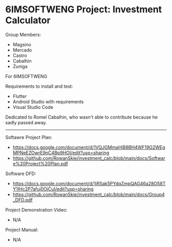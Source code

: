 # 6IMSOFTWENG Project: Investment Calculator
 
Group Members:
* Magsino
* Mercado
* Castro
* Cabalhin
* Zuniga

For 6IMSOFTWENG

Requirements to install and test:
* Flutter
* Android Studio with requirements
* Visual Studio Code

Dedicated to Romel Cabalhin, who wasn't able to contribute because he sadly passed away.

----

Softawre Project Plan:
* https://docs.google.com/document/d/1VQJGMmaHiB8BH4WF19G2WEgMPNeEZOwrE9nC4Bp9HOI/edit?usp=sharing
* https://github.com/RowanSkie/investment_calc/blob/main/docs/Software%20Project%20Plan.pdf

Software DFD:
* https://docs.google.com/document/d/1jRSak5PYdqZmpQAG46a28O58TY1IHc2P7afuj0OjCuI/edit?usp=sharing
* https://github.com/RowanSkie/investment_calc/blob/main/docs/Group4_DFD.pdf

Project Demonstration Video:
* N/A

Project Manual:
* N/A
